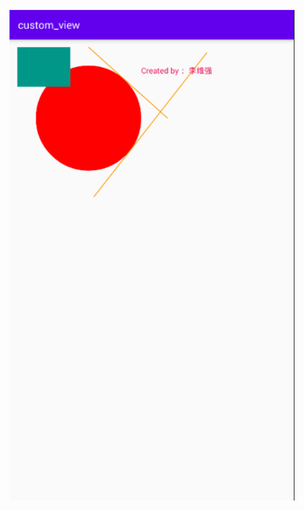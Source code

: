 ![image](https://github.com/LiWeiQiangAndroid/custom_view/raw/master/png/WX20200414-115731@2x.png)  